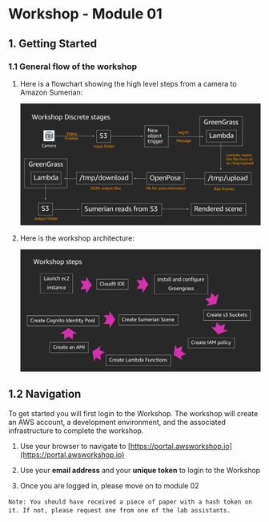 # Workshop - Module 01 

## 1. Getting Started

### 1.1 General flow of the workshop
1. Here is a flowchart showing the high level steps from a camera to Amazon Sumerian: 

	![](../images/1_1.png)

1. Here is the workshop architecture:

	![](../images/1_2.png)

## 1.2 Navigation

To get started you will first login to the Workshop. The workshop will create an AWS account, a development environment, and the associated infrastructure to complete the workshop.

1. Use your browser to navigate to [https://portal.awsworkshop.io](https://portal.awsworkshop.io)

1. Use your **email address** and your **unique token** to login to the Workshop

1. Once you are logged in, please move on to module 02

`Note: You should have received a piece of paper with a hash token on it. If not, please request one from one of the lab assistants.`
